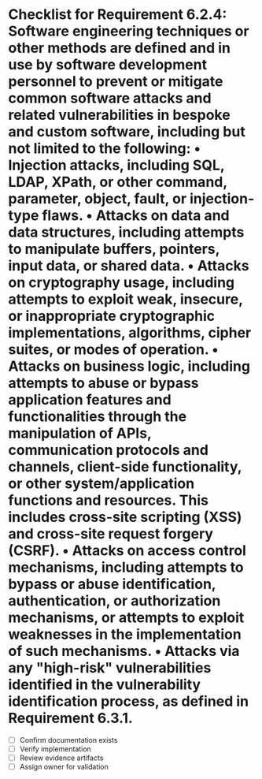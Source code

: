 # Checklist for Requirement 6.2.4: Software engineering techniques or other methods are defined and in use by software development personnel to prevent or mitigate common software attacks and related vulnerabilities in bespoke and custom software, including but not limited to the following: • Injection attacks, including SQL, LDAP, XPath, or other command, parameter, object, fault, or injection-type flaws. • Attacks on data and data structures, including attempts to manipulate buffers, pointers, input data, or shared data. • Attacks on cryptography usage, including attempts to exploit weak, insecure, or inappropriate cryptographic implementations, algorithms, cipher suites, or modes of operation. • Attacks on business logic, including attempts to abuse or bypass application features and functionalities through the manipulation of APIs, communication protocols and channels, client-side functionality, or other system/application functions and resources. This includes cross-site scripting (XSS) and cross-site request forgery (CSRF). • Attacks on access control mechanisms, including attempts to bypass or abuse identification, authentication, or authorization mechanisms, or attempts to exploit weaknesses in the implementation of such mechanisms. • Attacks via any "high-risk" vulnerabilities identified in the vulnerability identification process, as defined in Requirement 6.3.1.

- [ ] Confirm documentation exists
- [ ] Verify implementation
- [ ] Review evidence artifacts
- [ ] Assign owner for validation
